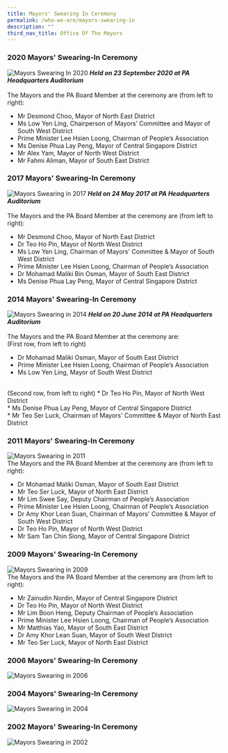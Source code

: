 ```yaml
---
title: Mayors' Swearing In Ceremony
permalink: /who-we-are/mayors-swearing-in
description: ""
third_nav_title: Office Of The Mayors
---
```

### 2020 Mayors' Swearing-In Ceremony
![Mayors Swearing In 2020](/images/Mayors%20Swearing%20In/2020-Mayors-Swearing-In-Ceremony.jpg)
<strong>*Held on 23 September 2020 at PA Headquarters Auditorium*</strong><br>
<Br>The Mayors and the PA Board Member at the ceremony are (from left to right):

* Mr Desmond Choo, Mayor of North East District<Br>
* Ms Low Yen Ling, Chairperson of Mayors’ Committee and Mayor of South West District<br>
* Prime Minister Lee Hsien Loong, Chairman of People’s Association<br>
* Ms Denise Phua Lay Peng, Mayor of Central Singapore District<Br>
* Mr Alex Yam, Mayor of North West District<br>
* Mr Fahmi Aliman, Mayor of South East District

### 2017 Mayors' Swearing-In Ceremony
![Mayors Swearing in 2017](/images/Mayors%20Swearing%20In/2017-mayors-swearing-in.jpg)
<strong>*Held on 24 May 2017 at PA Headquarters Auditorium*</strong><br>
<Br>The Mayors and the PA Board Member at the ceremony are (from left to right):

* Mr Desmond Choo, Mayor of North East District<Br>
* Dr Teo Ho Pin, Mayor of North West District<br>
* Ms Low Yen Ling, Chairman of Mayors' Committee & Mayor of South West District<br>
* Prime Minister Lee Hsien Loong, Chairman of People’s Association<Br>
* Dr Mohamad Maliki Bin Osman, Mayor of South East District<br>
* Ms Denise Phua Lay Peng, Mayor of Central Singapore District

### 2014 Mayors' Swearing-In Ceremony
![Mayors Swearing in 2014](/images/Mayors%20Swearing%20In/2014-mayors-swearing.jpg)
<strong>*Held on 20 June 2014 at PA Headquarters Auditorium*</strong><br>
<Br>The Mayors and the PA Board Member at the ceremony are:<br>
(First row, from left to right)
* Dr Mohamad Maliki Osman, Mayor of South East District<Br>
* Prime Minister Lee Hsien Loong, Chairman of People’s Association<br>
* Ms Low Yen Ling, Mayor of South West District<br>
<Br>
(Second row, from left to right)
* Dr Teo Ho Pin, Mayor of North West District<Br>
* Ms Denise Phua Lay Peng, Mayor of Central Singapore District<br>
* Mr Teo Ser Luck, Chairman of Mayors' Committee & Mayor of North East District

### 2011 Mayors' Swearing-In Ceremony
![Mayors Swearing in 2011](/images/Mayors%20Swearing%20In/2011-mayors-swearing-in.jpg)
<Br>The Mayors and the PA Board Member at the ceremony are (from left to right):
* Dr Mohamad Maliki Osman, Mayor of South East District<Br>
* Mr Teo Ser Luck, Mayor of North East District
* Mr Lim Swee Say, Deputy Chairman of People’s Association<Br>
* Prime Minister Lee Hsien Loong, Chairman of People’s Association<Br>
* Dr Amy Khor Lean Suan, Chairman of Mayors' Committee & Mayor of South West District<br>
* Dr Teo Ho Pin, Mayor of North West District
* Mr Sam Tan Chin Siong, Mayor of Central Singapore District

### 2009 Mayors' Swearing-In Ceremony
![Mayors Swearing in 2009](/images/Mayors%20Swearing%20In/2009-mayors-swearing-in.jpg)
<Br>The Mayors and the PA Board Member at the ceremony are (from left to right):
* Mr Zainudin Nordin, Mayor of Central Singapore District<Br>
* Dr Teo Ho Pin, Mayor of North West District
* Mr Lim Boon Heng, Deputy Chairman of People’s Association<Br>
* Prime Minister Lee Hsien Loong, Chairman of People’s Association<Br>
* Mr Matthias Yao, Mayor of South East District<br>
* Dr Amy Khor Lean Suan, Mayor of South West District
* Mr Teo Ser Luck, Mayor of North East District

### 2006 Mayors' Swearing-In Ceremony
![Mayors Swearing in 2006](/images/Mayors%20Swearing%20In/2006-mayors-swearing-in.jpg)

### 2004 Mayors' Swearing-In Ceremony
![Mayors Swearing in 2004](/images/Mayors%20Swearing%20In/2004-mayors-swearing-in.jpg)

### 2002 Mayors' Swearing-In Ceremony
![Mayors Swearing in 2002](/images/Mayors%20Swearing%20In/2002-mayors-swearing-in.jpg)